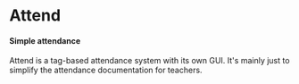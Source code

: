 # Attend
#### Simple attendance
Attend is a tag-based attendance system with its own GUI.
It's mainly just to simplify the attendance documentation
for teachers.
